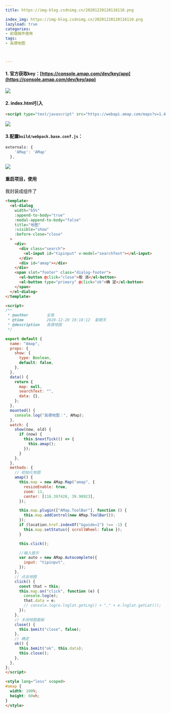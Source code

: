 ```yaml
---
title: https://img-blog.csdnimg.cn/20201220120116110.png

index_img: https://img-blog.csdnimg.cn/20201220120116110.png
lazyload: true
categories:
- 前端插件使用
tags:
- 高德地图



---
```














#### 1. 官方获取key：[https://console.amap.com/dev/key/app](https://console.amap.com/dev/key/app)


![](https://img-blog.csdnimg.cn/20201220120116110.png)

#### 2. index.html引入

```html
<script type="text/javascript" src="https://webapi.amap.com/maps?v=1.4.15&key=你申请的key"></script> 
```

![](https://img-blog.csdnimg.cn/20201220120305229.png)
#### 3.配置`build/webpack.base.conf.js`：

```javascript
externals: {
    'AMap': 'AMap'
  },
```
![](https://img-blog.csdnimg.cn/20201220120534491.png)

#### 重启项目，使用
我封装成组件了
```html
<template>
  <el-dialog
    width="65%"
    :append-to-body="true"
    :modal-append-to-body="false"
    title="地图"
    :visible="show"
    :before-close="close"
  >
    <div>
      <div class="search">
        <el-input id="tipinput" v-model="searchText"></el-input>
      </div>
      <div id="amap"></div>
    </div>
    <span slot="footer" class="dialog-footer">
      <el-button @click="close">取 消</el-button>
      <el-button type="primary" @click="ok">确 定</el-button>
    </span>
  </el-dialog>
</template>

<script>
/**
 * @author        全易
 * @time          2020-12-20 10:18:12  星期天
 * @description   高德地图
 */

export default {
  name: "Amap",
  props: {
    show: {
      type: Boolean,
      default: false,
    },
  },
  data() {
    return {
      map: null,
      searchText: "",
      data: {},
    };
  },
  mounted() {
    console.log("高德地图：", AMap);
  },
  watch: {
    show(now, old) {
      if (now) {
        this.$nextTick(() => {
          this.amap();
        });
      }
    },
  },
  methods: {
    // 初始化地图
    amap() {
      this.map = new AMap.Map("amap", {
        resizeEnable: true,
        zoom: 11,
        center: [116.397428, 39.90923],
      });

      this.map.plugin(["AMap.ToolBar"], function () {
        this.map.addControl(new AMap.ToolBar());
      });
      if (location.href.indexOf("&guide=1") !== -1) {
        this.map.setStatus({ scrollWheel: false });
      }

      this.click();

      //输入提示
      var auto = new AMap.Autocomplete({
        input: "tipinput",
      });
    },
    // 点击地图
    click() {
      const that = this;
      this.map.on("click", function (e) {
        console.log(e);
        that.data = e;
        // console.log(e.lnglat.getLng() + "," + e.lnglat.getLat());
      });
    },
    // 关闭地图面板
    close() {
      this.$emit("close", false);
    },
    // 确定
    ok() {
      this.$emit("ok", this.data);
      this.close();
    },
  },
};
</script>

<style lang="less" scoped>
#amap {
  width: 100%;
  height: 60vh;
}
</style>
```
